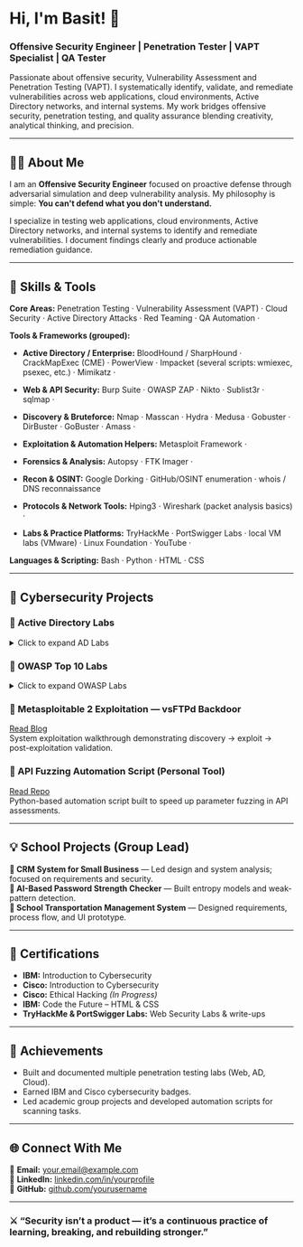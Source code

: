 # Hi, I'm Basit! 👋
### Offensive Security Engineer | Penetration Tester | VAPT Specialist | QA Tester

Passionate about offensive security, Vulnerability Assessment and Penetration Testing (VAPT). I systematically identify, validate, and remediate vulnerabilities across web applications, cloud environments, Active Directory networks, and internal systems. My work bridges offensive security, penetration testing, and quality assurance blending creativity, analytical thinking, and precision.

---

## 👨‍💻 About Me
I am an **Offensive Security Engineer** focused on proactive defense through adversarial simulation and deep vulnerability analysis. My philosophy is simple: **You can't defend what you don't understand.**

I specialize in testing web applications, cloud environments, Active Directory networks, and internal systems to identify and remediate vulnerabilities. I document findings clearly and produce actionable remediation guidance.

---

## 🧠 Skills & Tools
**Core Areas:** Penetration Testing · Vulnerability Assessment (VAPT) · Cloud Security · Active Directory Attacks · Red Teaming · QA Automation · 

**Tools & Frameworks (grouped):**

- **Active Directory / Enterprise:** BloodHound / SharpHound · CrackMapExec (CME) · PowerView · Impacket (several scripts: wmiexec, psexec, etc.) · Mimikatz · 

- **Web & API Security:** Burp Suite · OWASP ZAP · Nikto · Sublist3r · sqlmap · 

- **Discovery & Bruteforce:** Nmap · Masscan · Hydra · Medusa · Gobuster · DirBuster · GoBuster · Amass · 

- **Exploitation & Automation Helpers:** Metasploit Framework · 

- **Forensics & Analysis:** Autopsy · FTK Imager ·
  
- **Recon & OSINT:** Google Dorking · GitHub/OSINT enumeration · whois / DNS reconnaissance

- **Protocols & Network Tools:** Hping3 · Wireshark (packet analysis basics) · 

- **Labs & Practice Platforms:** TryHackMe · PortSwigger Labs · local VM labs (VMware) · Linux Foundation · YouTube ·

**Languages & Scripting:** Bash · Python · HTML · CSS

---

## 🧩 Cybersecurity Projects

### 🔹 Active Directory Labs
<details>
<summary>Click to expand AD Labs</summary>

1. **[IPv6 Attacks and LDAPS Relay (MITM6 + NTLMRelayX)
](https://baskapella.blogspot.com/2025/10/ipv6-attacks-and-ldaps-relay-mitm6.html)**  
   Executed privilege escalation and enumeration techniques to uncover misconfigured permissions in a simulated AD network.

2. **[BloodHound Mapping](https://your-blog-link-or-repo.com)**  
   Mapping relationships and attack paths using BloodHound queries.

3. **[Kerberoast Exploitation](https://your-blog-link-or-repo.com)**  
   Identified service accounts and performed offline Kerberoasting.

4. **[Privilege Escalation via Misconfigured ACLs](https://your-blog-link-or-repo.com)**  
   Abused weak ACLs to escalate privileges from service account to domain admin.

5. **[Exploiting Misconfigured GPOs](https://your-blog-link-or-repo.com)**  
   Identified and abused writable GPOs for persistence and lateral movement.

6. **[AD Hands-on Lab — Full Report](https://your-blog-link-or-repo.com)**  
   Complete lab report: enumeration → exploitation → remediation suggestions.

</details>

### 🔹 OWASP Top 10 Labs
<details>
<summary>Click to expand OWASP Labs</summary>

1. **[Broken Access Control - GraphQL](https://your-blog-link-or-repo.com)**  
   Discovered administrative users through GraphQL introspection and privilege abuse.

2. **[SQL Injection Lab](https://your-blog-link-or-repo.com)**  
   Demonstrated blind and error-based SQLi with remediation steps.

3. **[XSS Lab](https://your-blog-link-or-repo.com)**  
   Reproduced DOM and reflected XSS vulnerabilities with mitigation.

4. **[Broken Authentication — Session Fixation](https://your-blog-link-or-repo.com)**  
   Demonstrated credential stuffing and session management weaknesses.

5. **[Insufficient Logging & Monitoring — Detection Playbook](https://your-blog-link-or-repo.com)**  
   Detection and alerting improvements for common web application attack patterns.

</details>

### 🔹 Metasploitable 2 Exploitation — vsFTPd Backdoor
[Read Blog](https://your-blog-link-or-repo.com)  
System exploitation walkthrough demonstrating discovery → exploit → post-exploitation validation.

### 🔹 API Fuzzing Automation Script (Personal Tool)
[Read Repo](https://your-repo-or-gist.com)  
Python-based automation script built to speed up parameter fuzzing in API assessments.

---

## 💡 School Projects (Group Lead)
**🔹 CRM System for Small Business** — Led design and system analysis; focused on requirements and security.  
**🔹 AI-Based Password Strength Checker** — Built entropy models and weak-pattern detection.  
**🔹 School Transportation Management System** — Designed requirements, process flow, and UI prototype.

---

## 🏅 Certifications
- **IBM:** Introduction to Cybersecurity  
- **Cisco:** Introduction to Cybersecurity  
- **Cisco:** Ethical Hacking *(In Progress)*  
- **IBM:** Code the Future – HTML & CSS  
- **TryHackMe & PortSwigger Labs:** Web Security Labs & write-ups

---

## 🚀 Achievements
- Built and documented multiple penetration testing labs (Web, AD, Cloud).  
- Earned IBM and Cisco cybersecurity badges.  
- Led academic group projects and developed automation scripts for scanning tasks.

---

## 🌐 Connect With Me
📧 **Email:** your.email@example.com  
💼 **LinkedIn:** [linkedin.com/in/yourprofile](https://linkedin.com/in/yourprofile)  
🧠 **GitHub:** [github.com/yourusername](https://github.com/yourusername)

---

### ⚔️ “Security isn’t a product — it’s a continuous practice of learning, breaking, and rebuilding stronger.”
